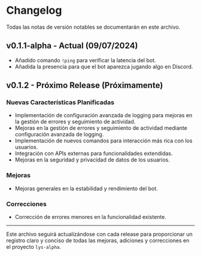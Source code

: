 # Changelog

Todas las notas de versión notables se documentarán en este archivo.

## v0.1.1-alpha - Actual (09/07/2024)

- Añadido comando `!ping` para verificar la latencia del bot.
- Añadida la presencia para que el bot aparezca jugando algo en Discord.

## v0.1.2 - Próximo Release (Próximamente)

### Nuevas Características Planificadas

- Implementación de configuración avanzada de logging para mejoras en la gestión de errores y seguimiento de actividad.
- Mejoras en la gestión de errores y seguimiento de actividad mediante configuración avanzada de logging.
- Implementación de nuevos comandos para interacción más rica con los usuarios.
- Integración con APIs externas para funcionalidades extendidas.
- Mejoras en la seguridad y privacidad de datos de los usuarios.

### Mejoras

- Mejoras generales en la estabilidad y rendimiento del bot.

### Correcciones

- Corrección de errores menores en la funcionalidad existente.

---

Este archivo seguirá actualizándose con cada release para proporcionar un registro claro y conciso de todas las mejoras, adiciones y correcciones en el proyecto `lys-alpha`.
